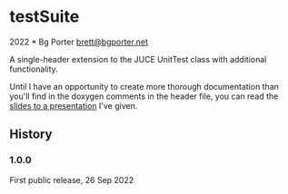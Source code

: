 # testSuite

2022 * Bg Porter 
brett@bgporter.net

A single-header extension to the JUCE UnitTest class with additional functionality. 

Until I have an opportunity to create more thorough documentation than you'll find in the doxygen comments in the header file, you can read the [slides to a presentation](https://docs.google.com/presentation/d/1leLyoqLf35WRJXyVE8zTlLXCJt20YL0xUEwO8eI6FD4/edit#slide=id.g114c001bfa7_0_11) I've given. 


## History

### 1.0.0 

First public release, 26 Sep 2022